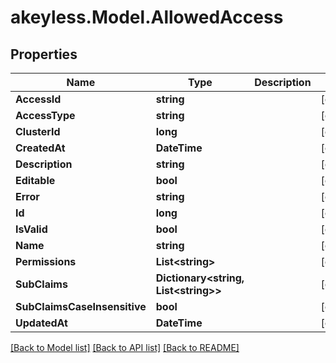 # akeyless.Model.AllowedAccess

## Properties

Name | Type | Description | Notes
------------ | ------------- | ------------- | -------------
**AccessId** | **string** |  | [optional] 
**AccessType** | **string** |  | [optional] 
**ClusterId** | **long** |  | [optional] 
**CreatedAt** | **DateTime** |  | [optional] 
**Description** | **string** |  | [optional] 
**Editable** | **bool** |  | [optional] 
**Error** | **string** |  | [optional] 
**Id** | **long** |  | [optional] 
**IsValid** | **bool** |  | [optional] 
**Name** | **string** |  | [optional] 
**Permissions** | **List&lt;string&gt;** |  | [optional] 
**SubClaims** | **Dictionary&lt;string, List&lt;string&gt;&gt;** |  | [optional] 
**SubClaimsCaseInsensitive** | **bool** |  | [optional] 
**UpdatedAt** | **DateTime** |  | [optional] 

[[Back to Model list]](../README.md#documentation-for-models) [[Back to API list]](../README.md#documentation-for-api-endpoints) [[Back to README]](../README.md)


